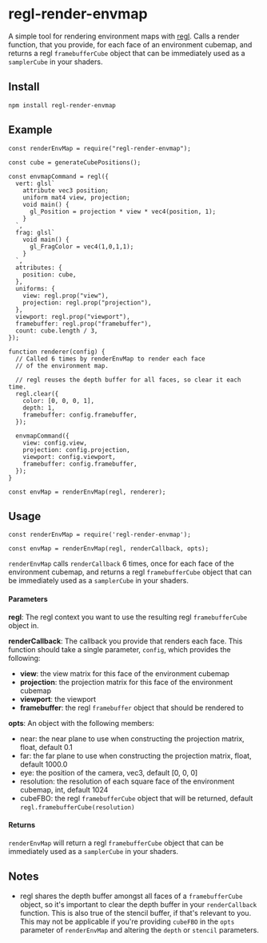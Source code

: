 # regl-render-envmap

A simple tool for rendering environment maps with [regl](https://github.com/regl-project/regl). Calls a render function,
that you provide, for each face of an environment cubemap, and returns a regl `framebufferCube` object that can be
immediately used as a `samplerCube` in your shaders.

## Install

```
npm install regl-render-envmap
```

## Example

```
const renderEnvMap = require("regl-render-envmap");

const cube = generateCubePositions();

const envmapCommand = regl({
  vert: glsl`
    attribute vec3 position;
    uniform mat4 view, projection;
    void main() {
      gl_Position = projection * view * vec4(position, 1);
    }
  `,
  frag: glsl`
    void main() {
      gl_FragColor = vec4(1,0,1,1);
    }
  `,
  attributes: {
    position: cube,
  },
  uniforms: {
    view: regl.prop("view"),
    projection: regl.prop("projection"),
  },
  viewport: regl.prop("viewport"),
  framebuffer: regl.prop("framebuffer"),
  count: cube.length / 3,
});

function renderer(config) {
  // Called 6 times by renderEnvMap to render each face
  // of the environment map.

  // regl reuses the depth buffer for all faces, so clear it each time.
  regl.clear({
    color: [0, 0, 0, 1],
    depth: 1,
    framebuffer: config.framebuffer,
  });

  envmapCommand({
    view: config.view,
    projection: config.projection,
    viewport: config.viewport,
    framebuffer: config.framebuffer,
  });
}

const envMap = renderEnvMap(regl, renderer);
```

## Usage

```
const renderEnvMap = require('regl-render-envmap');

const envMap = renderEnvMap(regl, renderCallback, opts);
```

`renderEnvMap` calls `renderCallback` 6 times, once for each face of the environment cubemap, and returns a regl `framebufferCube` object
that can be immediately used as a `samplerCube` in your shaders.

#### Parameters

**regl**: The regl context you want to use the resulting regl `framebufferCube` object in.

**renderCallback**: The callback you provide that renders each face. This function should take a single parameter, `config`,
which provides the following:

* **view**: the view matrix for this face of the environment cubemap
* **projection**: the projection matrix for this face of the environment cubemap
* **viewport**: the viewport
* **framebuffer**: the regl `framebuffer` object that should be rendered to

**opts**: An object with the following members:

* near: the near plane to use when constructing the projection matrix, float, default 0.1
* far: the far plane to use when constructing the projection matrix, float, default 1000.0
* eye: the position of the camera, vec3, default [0, 0, 0]
* resolution: the resolution of each square face of the environment cubemap, int, default 1024
* cubeFBO: the regl `framebufferCube` object that will be returned, default `regl.framebufferCube(resolution)`

#### Returns

`renderEnvMap` will return a regl `framebufferCube` object that can be immediately used as a `samplerCube` in your shaders.

## Notes

* regl shares the depth buffer amongst all faces of a `framebufferCube` object, so it's important to clear the depth buffer
  in your `renderCallback` function. This is also true of the stencil buffer, if that's relevant to you. This may not
  be applicable if you're providing `cubeFBO` in the `opts` parameter of `renderEnvMap` and altering the `depth` or
  `stencil` parameters.
